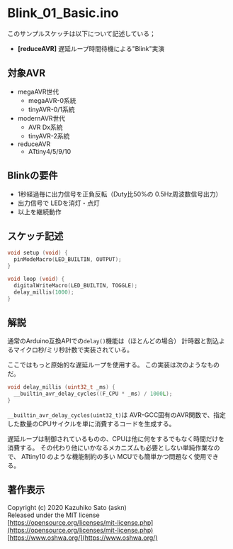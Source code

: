 # Blink_01_Basic.ino

このサンプルスケッチは以下について記述している；

- __[reduceAVR]__ 遅延ループ時間待機による"Blink"実演

## 対象AVR

- megaAVR世代
  - megaAVR-0系統
  - tinyAVR-0/1系統
- modernAVR世代
  - AVR Dx系統
  - tinyAVR-2系統
- reduceAVR
  - ATtiny4/5/9/10

## Blinkの要件

- 1秒経過毎に出力信号を正負反転（Duty比50%の 0.5Hz周波数信号出力）
- 出力信号で LEDを消灯・点灯
- 以上を継続動作

## スケッチ記述

```c
void setup (void) {
  pinModeMacro(LED_BUILTIN, OUTPUT);
}

void loop (void) {
  digitalWriteMacro(LED_BUILTIN, TOGGLE);
  delay_millis(1000);
}
```

## 解説

通常のArduino互換APIでの```delay()```機能は（ほとんどの場合）
計時器と割込よるマイクロ秒/ミリ秒計数で実装されている。

ここではもっと原始的な遅延ループを使用する。
この実装は次のようなものだ。

```c
void delay_millis (uint32_t _ms) {
  __builtin_avr_delay_cycles((F_CPU * _ms) / 1000L);
}
```

```__builtin_avr_delay_cycles(uint32_t)```は
AVR-GCC固有のAVR関数で、指定した数量のCPUサイクルを単に消費するコードを生成する。

遅延ループは制御されているものの、CPUは他に何をするでもなく時間だけを消費する。
その代わり他にいかなるメカニズムも必要としない単純作業なので、
ATtiny10 のような機能制約の多い MCUでも簡単かつ問題なく使用できる。

## 著作表示

Copyright (c) 2020 Kazuhiko Sato (askn) \
Released under the MIT license \
[https://opensource.org/licenses/mit-license.php](https://opensource.org/licenses/mit-license.php) \
[https://www.oshwa.org/](https://www.oshwa.org/)

